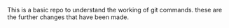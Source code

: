 This is a basic repo to understand the working of git commands.
these are the further changes that have been made.
